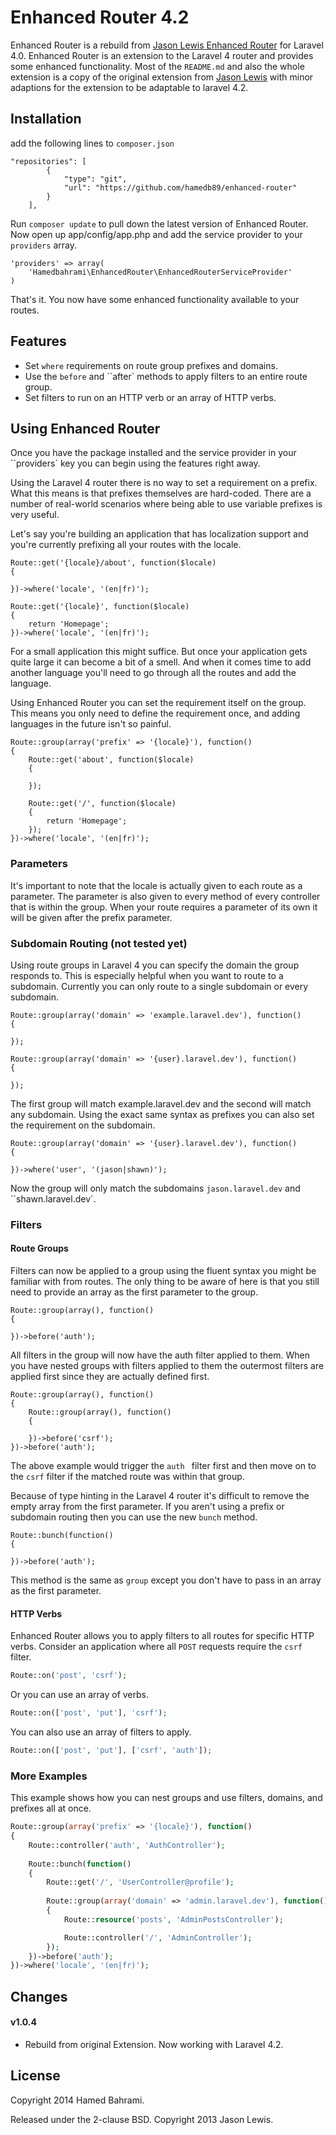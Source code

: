 # Enhanced Router 4.2
Enhanced Router is a rebuild from [Jason Lewis Enhanced Router](https://github.com/jasonlewis/enhanced-router) for Laravel 4.0. Enhanced Router is an extension to the Laravel 4 router and provides some enhanced functionality. Most of the ``README.md`` and also the whole extension is a copy of the original extension from [Jason Lewis](https://github.com/jasonlewis) with minor adaptions for the extension to be adaptable to laravel 4.2.

## Installation
add the following lines to ``composer.json``
```
"repositories": [
		{
			"type": "git",
			"url": "https://github.com/hamedb89/enhanced-router"
		}
	],
```
Run ``composer update`` to pull down the latest version of Enhanced Router. Now open up app/config/app.php and add the service provider to your ``providers`` array.

```
'providers' => array(
    'Hamedbahrami\EnhancedRouter\EnhancedRouterServiceProvider'
)
```
That's it. You now have some enhanced functionality available to your routes.

## Features
* Set ``where`` requirements on route group prefixes and domains.
* Use the ``before`` and ``after` methods to apply filters to an entire route group.
* Set filters to run on an HTTP verb or an array of HTTP verbs.

## Using Enhanced Router
Once you have the package installed and the service provider in your ``providers` key you can begin using the features right away.

Using the Laravel 4 router there is no way to set a requirement on a prefix. What this means is that prefixes themselves are hard-coded. There are a number of real-world scenarios where being able to use variable prefixes is very useful.

Let's say you're building an application that has localization support and you're currently prefixing all your routes with the locale.

```
Route::get('{locale}/about', function($locale)
{

})->where('locale', '(en|fr)');

Route::get('{locale}', function($locale)
{
    return 'Homepage';
})->where('locale', '(en|fr)');
```

For a small application this might suffice. But once your application gets quite large it can become a bit of a smell. And when it comes time to add another language you'll need to go through all the routes and add the language.

Using Enhanced Router you can set the requirement itself on the group. This means you only need to define the requirement once, and adding languages in the future isn't so painful.

```
Route::group(array('prefix' => '{locale}'), function()
{
    Route::get('about', function($locale)
    {

    });

    Route::get('/', function($locale)
    {
        return 'Homepage';
    });
})->where('locale', '(en|fr)');
```

### Parameters
It's important to note that the locale is actually given to each route as a parameter. The parameter is also given to every method of every controller that is within the group. When your route requires a parameter of its own it will be given after the prefix parameter.

### Subdomain Routing (not tested yet)
Using route groups in Laravel 4 you can specify the domain the group responds to. This is especially helpful when you want to route to a subdomain. Currently you can only route to a single subdomain or every subdomain.
```
Route::group(array('domain' => 'example.laravel.dev'), function()
{

});

Route::group(array('domain' => '{user}.laravel.dev'), function()
{

});
```
The first group will match example.laravel.dev and the second will match any subdomain. Using the exact same syntax as prefixes you can also set the requirement on the subdomain.
```
Route::group(array('domain' => '{user}.laravel.dev'), function()
{

})->where('user', '(jason|shawn)');
```
Now the group will only match the subdomains ``jason.laravel.dev`` and ``shawn.laravel.dev`.

### Filters
#### Route Groups
Filters can now be applied to a group using the fluent syntax you might be familiar with from routes. The only thing to be aware of here is that you still need to provide an array as the first parameter to the group.
```
Route::group(array(), function()
{

})->before('auth');
```
All filters in the group will now have the auth filter applied to them. When you have nested groups with filters applied to them the outermost filters are applied first since they are actually defined first.
```
Route::group(array(), function()
{
    Route::group(array(), function()
    {

    })->before('csrf');
})->before('auth');
```
The above example would trigger the ``auth `` filter first and then move on to the `csrf` filter if the matched route was within that group.

Because of type hinting in the Laravel 4 router it's difficult to remove the empty array from the first parameter. If you aren't using a prefix or subdomain routing then you can use the new `bunch` method.
```
Route::bunch(function()
{

})->before('auth');
```
This method is the same as `group` except you don't have to pass in an array as the first parameter.
#### HTTP Verbs

Enhanced Router allows you to apply filters to all routes for specific HTTP verbs. Consider an application where all `POST` requests require the `csrf` filter.

```php
Route::on('post', 'csrf');
```

Or you can use an array of verbs.

```php
Route::on(['post', 'put'], 'csrf');
```

You can also use an array of filters to apply.

```php
Route::on(['post', 'put'], ['csrf', 'auth']);
```

### More Examples

This example shows how you can nest groups and use filters, domains, and prefixes all at once.

```php
Route::group(array('prefix' => '{locale}'), function()
{
    Route::controller('auth', 'AuthController');
    
    Route::bunch(function()
    {
        Route::get('/', 'UserController@profile');
        
        Route::group(array('domain' => 'admin.laravel.dev'), function()
        {
            Route::resource('posts', 'AdminPostsController');

            Route::controller('/', 'AdminController');
        });
    })->before('auth');
})->where('locale', '(en|fr)');
```

## Changes

#### v1.0.4
- Rebuild from original Extension. Now working with Laravel 4.2.

## License

Copyright 2014 Hamed Bahrami.

Released under the 2-clause BSD. Copyright 2013 Jason Lewis.